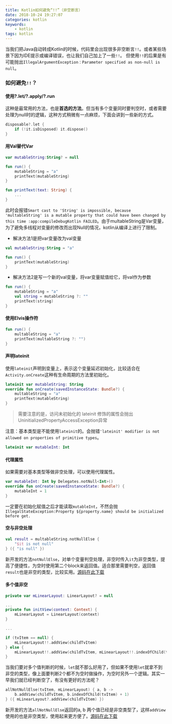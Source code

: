 ```yaml
---
title: Kotlin如何避免“!!”（非空断言）
date: 2018-10-24 19:27:07
categories: kotlin
keywords: 
    - kotlin
tags: kotlin
---
```



当我们把Java自动转成Kotlin的时候，代码里会出现很多非空断言`!!`。或者某些场景下因为IDE提示或编译错误，也让我们自己加上了一些`!!`。
但使用`!!`的后果是有可能抛出`IllegalArgumentException：Parameter specified as non-null is null`。

### 如何避免`!!`？

#### 使用?.let/?.apply/?.run
这种是最常用的方法，也是**首选的方法**。但当有多个变量同时要判空时，或者需要处理为null时的逻辑，这种方式稍微有一点麻烦，下面会讲到一些新的方式。

```kotlin
disposable?.let {
    if (!it.isDisposed) it.dispose()
}
```



#### 用Val替代Var
``` kotlin
var mutableString:String? = null

fun run() {
    mutableString = "a"
    printText(mutableString)
}

fun printText(text: String) {
    ...
}
```
此时会报错`Smart cast to 'String' is impossible, because 'multableString' is a mutable property that could have been changed by this time
:app:compileDebugKotlin FAILED`。由于multableString是Var变量，为了避免多线程对变量的修改而出现Null的情况，kotlin从编译上进行了限制。

- 解决方法1是把var变量改为val变量
```kotlin
val mutableString:String = "a"

fun run() {
    printText(mutableString)
}
```


- 解决方法2是写一个新的val变量，将var变量赋值给它，将val作为参数
``` kotlin
fun run() {
    mutableString = "a"
    val string = mutableString ?: ""
    printText(string)
}
```

#### <!-- more -->

#### 使用Elvis操作符

``` kotlin
fun run() {
    multableString = "a"
    printText(multableString ?: "")
}
```


#### 声明lateinit
使用`lateinit`声明到变量上，表示这个变量延迟初始化，比较适合在`Activity.onCreate`这种有生命周期的方法里初始化。
```kotlin
lateinit var mutableString: String
override fun onCreate(savedInstanceState: Bundle?) {
    multableString = "a"
    printText(mutableString)
}
```

> 需要注意的是，访问未初始化的 lateinit 修饰的属性会抛出UninitializedPropertyAccessException异常

注意：基本类型是不能使用`lateinit`的。会抛错`'lateinit' modifier is not allowed on properties of primitive types`。
```kotlin
lateinit var mutableInt: Int
```

#### 代理属性
如果需要对基本类型等做非空处理，可以使用代理属性。
```kotlin
var mutableInt: Int by Delegates.notNull<Int>()
override fun onCreate(savedInstanceState: Bundle?) {
    mutableInt = 1
}
```
一定要在初始化赋值之后才能读取`mutableInt`，不然会抛`IllegalStateException:Property ${property.name} should be initialized before get.`


#### 空与非空处理

``` kotlin
val result = multableString.notNullElse {
    "$it is not null"
} ({ "is null" })
```
新开发的方法`notNullElse`，对单个变量判空处理，非空时传入`it`为非空类型，提高了便捷性，为空时使用第二个block来返回值。适合那里需要判空，返回值`result`也是非空的类型，比较实用。[源码在此下载](https://github.com/itvincent-git/kotlin-ex/blob/master/lib/src/main/java/net/kotlin/ex/lib/NullPointerEx.kt)


#### 多个值非空
``` kotlin
private var mLinearLayout: LinearLayout? = null

...
private fun initView(context: Context) {
    mLinearLayout = LinearLayout(context)
}

...

if (tvItem == null) {
    mLinearLayout!!.addView(childTvItem)
} else {
    mLinearLayout!!.addView(childTvItem, mLinearLayout!!.indexOfChild(tvItem) + 1)
}
```
当我们要对多个值判断的时候，`let`就不那么好用了，但如果不使用`let`就拿不到非空的类型，像上面要判断2个都不为空时做操作，为空时另外一个逻辑。其实一早我们就已经判断空了，有没有更好的方法呢？

``` kotlin
allNotNullElse(tvItem, mLinearLayout) { a, b ->
    b.addView(childTvItem, b.indexOfChild(tvItem) + 1)
} ({ mLinearLayout?.addView(childTvItem) })
```
新开发的方法`allNotNullElse`返回的a, b 两个值已经是非空类型了，这样`addView`使用的也是非空类型，使用起来更方便了。[源码在此下载](https://github.com/itvincent-git/kotlin-ex/blob/master/lib/src/main/java/net/kotlin/ex/lib/NullPointerEx.kt)



